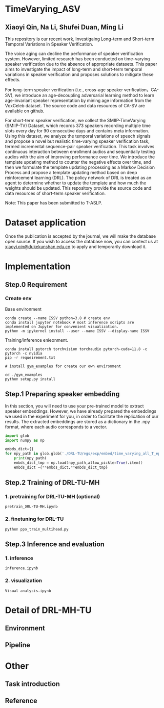 # TimeVarying_ASV

## Xiaoyi Qin, Na Li, Shufei Duan, Ming Li

This repository is our recent work, Investigaing Long-term and Short-term Temporal Variations in Speaker Verification.

The voice aging can decline the performance of speaker verification system. However, limited research has been conducted on time-varying speaker verification due to the absence of appropriate datasets. This paper aims to investigate the impact of long-term and short-term temporal variations in speaker verification and proposes solutions to mitigate these effects. 

For long-term speaker verification (i.e., cross-age speaker verification，CA-SV), we introduce an age-decoupling adversarial learning method to learn age-invariant speaker representation by mining age information from the VoxCeleb dataset. The source code and data resources of CA-SV are available on [github](https://github.com/qinxiaoyi/Cross-Age_Speaker_Verification).

For short-term speaker verification, we collect the SMIIP-TimeVarying (SMIIP-TV) Dataset, which records 373 speakers recording multiple time slots every day for 90 consecutive days and contains meta information. Using this dataset, we analyze the temporal variations of speech signals and propose a novel but realistic time-varying speaker verification task, termed incremental sequence-pair speaker verification. This task involves continuous interaction between enrollment audios and sequentially testing audios with the aim of improving performance over time. We introduce the template updating method to counter the negative effects over time, and then we formulate the template updating processing as a Markov Decision Process and propose a template updating method based on deep reinforcement learning (DRL). The policy network of DRL is treated as an agent to determine whether to update the template and how much the weights should be updated. This repository provide the source code and data resources of short-term speaker verification.

Note: This paper has been submitted to T-ASLP.

# Dataset application

Once the publication is accepted by the journal, we will make the database open source. If you wish to access the database now, you can contect us at [xiaoyi.qin@dukekunshan.edu.cn](xiaoyi.qin@dukekunshan.edu.cn) to apply and temporarily download it.


# Implementation

## Step.0 Requirement

### Create env  

Base environment

```shell
conda create --name ISSV python=3.8 # create env
conda install jupyter notebook # most inference scripts are implemented on Jupyter for convenient visualization.
python -m ipykernel install --user --name ISSV --display-name ISSV
```

Training/inference enieonment.

```
conda install pytorch torchvision torchaudio pytorch-cuda=11.8 -c pytorch -c nvidia
pip -r requeirement.txt

# install gym_examples for create our own environment

cd ./gym_examples
python setup.py install
```


## Step.1 Preparing speaker embedding

In this section, you will need to use your pre-trained model to extract speaker embeddings. However, we have already prepared the embeddings we used in the experiment for you, in order to facilitate the replication of our results. The extracted embeddings are stored as a dictionary in the .npy format, where each audio corresponds to a vector.

```python
import glob
import numpy as np

embds_dict={}
for npy_path in glob.glob('./DRL-TU/egs/exp/embed/time_varying_all_T_epoch21_rank*.npy'):
    print(npy_path)
    embds_dict_tmp = np.load(npy_path,allow_pickle=True).item()
    embds_dict ={**embds_dict,**embds_dict_tmp}
```

## Step.2 Training of DRL-TU-MH

### 1. pretraining for  DRL-TU-MH (optional)

```shell
pretrain_DRL-TU-MH.ipynb
```

### 2. finetuning for DRL-TU

```shell
python ppo_train_multihead.py
```



## Step.3 Inference and evaluation

### 1. inference

```shell
inference.ipynb
```

### 2. visualization

```shell
Visual analysis.ipynb

```


# Detail of DRL-MH-TU

## Environment

## Pipeline


# Other 

## Task introduction

## Reference
